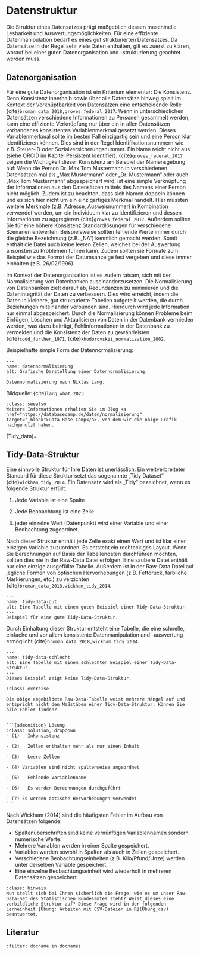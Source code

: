 # Datenstruktur

Die Struktur eines Datensatzes prägt maßgeblich dessen maschinelle Lesbarkeit und Auswertungsmöglichkeiten. Für eine effiziente Datenmanipulation bedarf es eines gut strukturierten Datensatzes. Da Datensätze in der Regel sehr viele Daten enthalten, gilt es zuerst zu klären, worauf bei einer guten Datenorganisation und -strukturierung geachtet werden muss.  


## Datenorganisation

Für eine gute Datenorganisation ist ein Kriterium elementar: Die Konsistenz. Denn Konsistenz innerhalb sowie über alle Datensätze hinweg spielt im Kontext der Verknüpfbarkeit von Datensätzen eine entscheidende Rolle {cite}`broman_data_2018,groves_federal_2017`. Wenn in unterschiedlichen Datensätzen verschiedene Informationen zu Personen gesammelt werden, kann eine effiziente Verknüpfung nur über ein in allen Datensätzen vorhandenes konsistentes Variablenmerkmal gesetzt werden. Dieses Variablenmerkmal sollte im besten Fall einzigartig sein und eine Person klar identifizieren können. Dies sind in der Regel Identifikationsnummern wie z.B. Steuer-ID oder Sozialversicherungsnummer. Ein Name reicht nicht aus (siehe ORCID im Kapitel [Persistent Identifier](PID)). {cite}`groves_federal_2017` zeigen die Wichtigkeit dieser Konsistenz am Beispiel der Namensgebung auf: Wenn die Person Dr. Max Tom Mustermann in verschiedenen Datensätzen mal als „Max Mustermann“ oder „Dr. Mustermann“ oder auch „Max Tom Mustermann“ abgespeichert wird, ist eine simple Verknüpfung der Informationen aus den Datensätzen mittels des Namens einer Person nicht möglich. Zudem ist zu beachten, dass sich Namen doppeln können und es sich hier nicht um ein einzigartiges Merkmal handelt. Hier müssten weitere Merkmale (z.B. Adresse, Ausweisnummer) in Kombination verwendet werden, um ein Individuum klar zu identifizieren und dessen Informationen zu aggregieren {cite}`groves_federal_2017`. Außerdem sollten Sie für eine höhere Konsistenz Standardlösungen für verschiedene Szenarien entwerfen. Beispielsweise sollten fehlende Werte immer durch die gleiche Bezeichnung (z.B. „NA“) kenntlich gemacht werden. Somit enthält die Datei auch keine leeren Zellen, welches bei der Auswertung ansonsten zu Problemen führen kann. Zudem sollten sie Formate zum Beispiel wie das Format der Datumsanzeige fest vergeben und diese immer einhalten (z.B. 26/02/1996).  

Im Kontext der Datenorganisation ist es zudem ratsam, sich mit der Normalisierung von Datenbanken auseinanderzusetzen. Die Normalisierung von Datenbanken zielt darauf ab, Redundanzen zu minimieren und die Datenintegrität der Daten zu verbessern. Dies wird erreicht, indem die Daten in kleinere, gut strukturierte Tabellen aufgeteilt werden, die durch Beziehungen miteinander verbunden sind. Hierdurch wird jede Information nur einmal abgespeichert. Durch die Normalisierung können Probleme beim Einfügen, Löschen und Aktualisieren von Daten in der Datenbank vermieden werden, was dazu beiträgt, Fehlinformationen in der Datenbank zu vermeiden und die Konsistenz der Daten zu gewährleisten {cite}`codd_further_1971`, {cite}`khodorovskii_normalization_2002`. 

Beispielhafte simple Form der Datennormalisierung:

```{figure} _images/Normalisierung_Tabelle.png
---
name: datennormalisierung
alt: Grafische Darstellung einer Datennormalisierung.
---
Datennormalisierung nach Niklas Lang.
```
Bildquelle: {cite}`lang_what_2023`

```{admonition} Weitere Informationen
:class: seealso
Weitere Informationen erhalten Sie im Blog <a href="https://databasecamp.de/daten/normalisierung" target="_blank">Data Base Camp</a>, von dem wir die obige Grafik nachgenutzt haben.  
```


(Tidy_data)=
## Tidy-Data-Struktur
Eine sinnvolle Struktur für Ihre Daten ist unerlässlich. Ein weitverbreiteter Standard für diese Struktur setzt das sogenannte „Tidy Dataset“ {cite}`wickham_tidy_2014`. Ein Datensatz wird als „Tidy“ bezeichnet, wenn es folgende Struktur erfüllt:

1. Jede Variable ist eine Spalte

2. Jede Beobachtung ist eine Zeile

3. jeder einzelne Wert (Datenpunkt) wird
einer Variable und einer Beobachtung zugeordnet.

Nach dieser Struktur enthält jede Zelle exakt einen Wert und ist klar einer einzigen Variable zuzuordnen. Es entsteht ein rechteckiges Layout. Wenn Sie Berechnungen auf Basis der Tabellendaten durchführen möchten, sollten dies nie in der Raw-Data Datei erfolgen. Eine saubere Datei enthält nur eine einzige ausgefüllte Tabelle. Außerdem ist in der Raw-Data Datei auf jegliche Formen von optischen Hervorhebungen (z.B. Fettdruck, farbliche Markierungen, etc.) zu verzichten {cite}`broman_data_2018,wickham_tidy_2014`. 

```{figure} _images/tidy_data_gut.png
---
name: tidy-data-gut
alt: Eine Tabelle mit einem guten Beispiel einer Tidy-Data-Struktur.
---
Beispiel für eine gute Tidy-Data-Struktur.
```

Durch Einhaltung dieser Struktur entsteht eine Tabelle, die eine schnelle, einfache und vor allem konsistente Datenmanipulation und -auswertung ermöglicht {cite}`broman_data_2018,wickham_tidy_2014`.

```{figure} _images/tidy_data_schlecht.png
---
name: tidy-data-schlecht
alt: Eine Tabelle mit einem schlechten Beispiel einer Tidy-Data-Struktur.
---
Dieses Beispiel zeigt keine Tidy-Data-Struktur.
```

 
````{admonition} Quiz
:class: exercise

Die obige abgebildete Raw-Data-Tabelle weist mehrere Mängel auf und entspricht nicht den Maßstäben einer Tidy-Data-Struktur. Können Sie alle Fehler finden? 


```{admonition} Lösung
:class: solution, dropdown
- (1)	Inkonsistenz

- (2)	Zellen enthalten mehr als nur einen Inhalt

- (3)	Leere Zellen
  
- (4) Variablen sind nicht spaltenweise angeordnet
  
- (5)	Fehlende Variablenname
  
- (6)	Es werden Berechnungen durchgeführt
  
- (7) Es werden optische Hervorhebungen verwendet
```
````
 
Nach Wickham (2014) sind die häufigsten Fehler im Aufbau von Datensätzen folgende:

- Spaltenüberschriften sind keine vernünftigen Variablennamen sondern numerische Werte.
- Mehrere Variablen werden in einer Spalte gespeichert.
- Variablen werden sowohl in Spalten als auch in Zeilen gespeichert.
- Verschiedene Beobachtungseinheiten (z.B. Kilo/Pfund/Unze) werden unter derselben Variable gespeichert.
- Eine einzelne Beobachtungseinheit wird wiederholt in mehreren Datensätzen gespeichert.


```{admonition} Hinweis
:class: hinweis
Nun stellt sich bei Ihnen sicherlich die Frage, wie es um unser Raw-Data-Set des Statistischen Bundesamtes steht? Weist dieses eine vorbildliche Struktur auf? Diese Frage wird in der folgenden Lerneinheit [Übung: Arbeiten mit CSV-Dateien in R](Übung_csv) beantwortet.
```

## Literatur
```{bibliography}
:filter: docname in docnames
```
